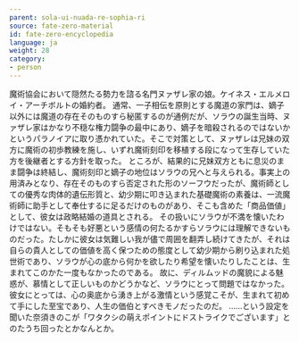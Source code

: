 ```yaml
---
parent: sola-ui-nuada-re-sophia-ri
source: fate-zero-material
id: fate-zero-encyclopedia
language: ja
weight: 28
category:
- person
---
```


魔術協会において隠然たる勢力を諮る名門ヌァザレ家の娘。ケイネス・エルメロイ・アーチボルトの婚約者。
通常、一子相伝を原則とする魔道の家門は、嫡子以外には魔道の存在そのものすら秘匿するのが通例だが、ソラウの誕生当時、ヌァザレ家はかなり不穏な権力闘争の最中にあり、嫡子を暗殺されるのではないかというパラノイアに取り憑かれていた。そこで対策として、ヌァザレは兄妹の双方に魔術の初歩教練を施し、いずれ魔術刻印を移植する段になって生存していた方を後継者とする方針を取った。
ところが、結果的に兄妹双方ともに息災のまま闘争は終結し、魔術刻印と嫡子の地位はソラウの兄へと与えられる。事実上の用済みとなり、存在そのものすら否定された形のソーフウだったが、魔術師としての優秀な肉体的遺伝形質と、幼少期に叩き込まれた基礎魔術の素養は、一流魔術師に助手として奉仕するに足るだけのものがあり、そこも含めた「商品価値」として、彼女は政略結婚の道具とされる。
その扱いにソラウが不満を懐いたわけではない。そもそも好悪という感情の何たるかすらソラウには理解できないものだった。たしかに彼女は気難しい我が儘で周囲を翻弄し続けてきたが、それは自らの貴人としての価値を高く保つための態度として幼少期から刷り込まれた処世術であり、ソラウが心の底から何かを欲したり希望を懐いたりしたことは、生まれてこのかた一度もなかったのである。
故に、ディルムッドの魔貌による魅惑が、慕情として正しいものかどうかなど、ソラウにとって問題ではなかった。彼女にとっては、心の奥底から湧き上がる激情という感覚こそが、生まれて初めて手にした至宝であり、人生の価伯とすべきモノだったのだ。
……という設定を聞いた奈須きのこが「ワタクシの萌えポイントにドストライクでございます」とのたうち回ったとかなんとか。
